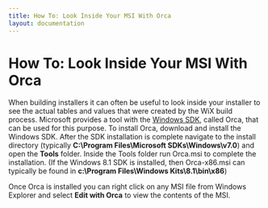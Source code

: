 ```yaml
---
title: How To: Look Inside Your MSI With Orca
layout: documentation
---
```

# How To: Look Inside Your MSI With Orca
When building installers it can often be useful to look inside your installer to see the actual tables and values that were created by the WiX build process. Microsoft provides a tool with the <a href="http://www.microsoft.com/en-us/download/details.aspx?id=3138" target="_blank">Windows SDK</a>, called Orca, that can be used for this purpose. To install Orca, download and install the Windows SDK. After the SDK installation is complete navigate to the install directory (typically **C:\Program Files\Microsoft SDKs\Windows\v7.0**) and open the **Tools** folder. Inside the Tools folder run Orca.msi to complete the installation. (If the Windows 8.1 SDK is installed, then Orca-x86.msi can typically be found in **c:\Program Files\Windows Kits\8.1\bin\x86**)

Once Orca is installed you can right click on any MSI file from Windows Explorer and select **Edit with Orca** to view the contents of the MSI.

